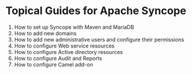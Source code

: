# Topical Guides for Apache Syncope

1. How to set up Syncope with Maven and MariaDB
2. How to add new domains
3. How to add new administrative users and configure their permissions
4. How to configure Web service resources
5. How to configure Active directory resources
6. How to configure Audit and Reports
7. How to configure Camel add-on
